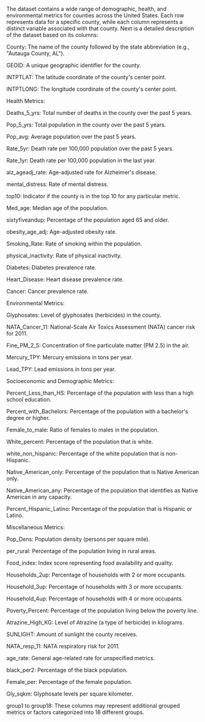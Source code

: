 The dataset contains a wide range of demographic, health, and environmental metrics for counties across the United States. Each row represents data for a specific county, while each column represents a distinct variable associated with that county. Next is a detailed description of the dataset based on its columns:

County: The name of the county followed by the state abbreviation (e.g., "Autauga County, AL").

GEOID: A unique geographic identifier for the county.

INTPTLAT: The latitude coordinate of the county's center point.

INTPTLONG: The longitude coordinate of the county's center point.

Health Metrics:

Deaths_5_yrs: Total number of deaths in the county over the past 5 years.

Pop_5_yrs: Total population in the county over the past 5 years.

Pop_avg: Average population over the past 5 years.

Rate_5yr: Death rate per 100,000 population over the past 5 years.

Rate_1yr: Death rate per 100,000 population in the last year.

alz_ageadj_rate: Age-adjusted rate for Alzheimer's disease.

mental_distress: Rate of mental distress.

top10: Indicator if the county is in the top 10 for any particular metric.

Med_age: Median age of the population.

sixtyfiveandup: Percentage of the population aged 65 and older.

obesity_age_adj: Age-adjusted obesity rate.

Smoking_Rate: Rate of smoking within the population.

physical_inactivity: Rate of physical inactivity.

Diabetes: Diabetes prevalence rate.

Heart_Disease: Heart disease prevalence rate.

Cancer: Cancer prevalence rate.

Environmental Metrics:

Glyphosates: Level of glyphosates (herbicides) in the county.

NATA_Cancer_11: National-Scale Air Toxics Assessment (NATA) cancer risk for 2011.

Fine_PM_2_5: Concentration of fine particulate matter (PM 2.5) in the air.

Mercury_TPY: Mercury emissions in tons per year.

Lead_TPY: Lead emissions in tons per year.

Socioeconomic and Demographic Metrics:

Percent_Less_than_HS: Percentage of the population with less than a high school education.

Percent_with_Bachelors: Percentage of the population with a bachelor's degree or higher.

Female_to_male: Ratio of females to males in the population.

White_percent: Percentage of the population that is white.

white_non_hispanic: Percentage of the white population that is non-Hispanic.

Native_American_only: Percentage of the population that is Native American only.

Native_American_any: Percentage of the population that identifies as Native American in any capacity.

Percent_Hispanic_Latino: Percentage of the population that is Hispanic or Latino.

Miscellaneous Metrics:

Pop_Dens: Population density (persons per square mile).

per_rural: Percentage of the population living in rural areas.

Food_index: Index score representing food availability and quality.

Households_2up: Percentage of households with 2 or more occupants.

Household_3up: Percentage of households with 3 or more occupants.

Household_4up: Percentage of households with 4 or more occupants.

Poverty_Percent: Percentage of the population living below the poverty line.

Atrazine_High_KG: Level of Atrazine (a type of herbicide) in kilograms.

SUNLIGHT: Amount of sunlight the county receives.

NATA_resp_11: NATA respiratory risk for 2011.

age_rate: General age-related rate for unspecified metrics.

black_per2: Percentage of the black population.

Female_per: Percentage of the female population.

Gly_sqkm: Glyphosate levels per square kilometer.

group1 to group18: These columns may represent additional grouped metrics or factors categorized into 18 different groups.